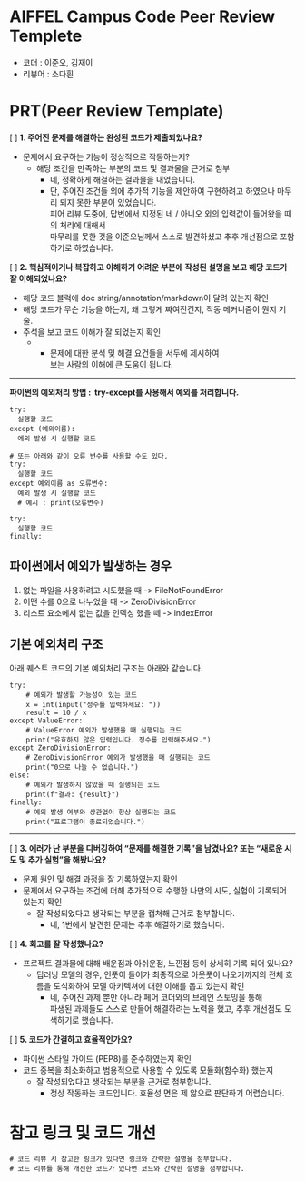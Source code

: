 # AIFFEL Campus Code Peer Review Templete

-   코더 : 이준오, 김재이
-   리뷰어 : 소다흰

# PRT(Peer Review Template)

\[ \] **1\. 주어진 문제를 해결하는 완성된 코드가 제출되었나요?**

-   문제에서 요구하는 기능이 정상적으로 작동하는지?
    -   해당 조건을 만족하는 부분의 코드 및 결과물을 근거로 첨부
        -   네, 정확하게 해결하는 결과물을 내었습니다.
        -   단, 주어진 조건들 외에 추가적 기능을 제안하여 구현하려고 하였으나 마무리 되지 못한 부분이 있었습니다.  
            피어 리뷰 도중에, 답변에서 지정된 네 / 아니오 외의 입력값이 들어왔을 때의 처리에 대해서  
            마무리를 못한 것을 이준오님께서 스스로 발견하셨고 추후 개선점으로 포함하기로 하였습니다.

\[ \] **2\. 핵심적이거나 복잡하고 이해하기 어려운 부분에 작성된 설명을 보고 해당 코드가 잘 이해되었나요?**

-   해당 코드 블럭에 doc string/annotation/markdown이 달려 있는지 확인
-   해당 코드가 무슨 기능을 하는지, 왜 그렇게 짜여진건지, 작동 메커니즘이 뭔지 기술.
-   주석을 보고 코드 이해가 잘 되었는지 확인
    -   -   문제에 대한 분석 및 해결 요건들을 서두에 제시하여  
            보는 사람의 이해에 큰 도움이 됩니다.

---

****파이썬의 예외처리 방법 :  try-except를 사용해서 예외를 처리합니다.****

```
try:
  실행할 코드
except (예외이름):
  예외 발생 시 실행할 코드

# 또는 아래와 같이 오류 변수를 사용할 수도 있다.
try:
  실행할 코드
except 예외이름 as 오류변수:
  예외 발생 시 실행할 코드
  # 예시 : print(오류변수)

try:
  실행할 코드
finally:
```

## 파이썬에서 예외가 발생하는 경우

1.  없는 파일을 사용하려고 시도했을 때 -> FileNotFoundError
2.  어떤 수를 0으로 나누었을 때 -> ZeroDivisionError
3.  리스트 요소에서 없는 값을 인덱싱 했을 떼 -> indexError

## 기본 예외처리 구조

아래 퀘스트 코드의 기본 예외처리 구조는 아래와 같습니다.

```
try:
    # 예외가 발생할 가능성이 있는 코드
    x = int(input("정수를 입력하세요: "))
    result = 10 / x
except ValueError:
    # ValueError 예외가 발생했을 때 실행되는 코드
    print("유효하지 않은 입력입니다. 정수를 입력해주세요.")
except ZeroDivisionError:
    # ZeroDivisionError 예외가 발생했을 때 실행되는 코드
    print("0으로 나눌 수 없습니다.")
else:
    # 예외가 발생하지 않았을 때 실행되는 코드
    print(f"결과: {result}")
finally:
    # 예외 발생 여부와 상관없이 항상 실행되는 코드
    print("프로그램이 종료되었습니다.")
```

---

\[ \] **3\. 에러가 난 부분을 디버깅하여 “문제를 해결한 기록”을 남겼나요? 또는 “새로운 시도 및 추가 실험”을 해봤나요?**

-   문제 원인 및 해결 과정을 잘 기록하였는지 확인
-   문제에서 요구하는 조건에 더해 추가적으로 수행한 나만의 시도, 실험이 기록되어 있는지 확인
    -   잘 작성되었다고 생각되는 부분을 캡쳐해 근거로 첨부합니다.
        -   네, 1번에서 발견한 문제는 추후 해결하기로 했습니다.

\[ \] **4\. 회고를 잘 작성했나요?**

-   프로젝트 결과물에 대해 배운점과 아쉬운점, 느낀점 등이 상세히 기록 되어 있나요?
    -   딥러닝 모델의 경우, 인풋이 들어가 최종적으로 아웃풋이 나오기까지의 전체 흐름을 도식화하여 모델 아키텍쳐에 대한 이해를 돕고 있는지 확인
        -   네, 주어진 과제 뿐만 아니라 페어 코더와의 브레인 스토밍을 통해  
            파생된 과제들도 스스로 만들어 해결하려는 노력을 했고, 추후 개선점도 모색하기로 했습니다.

\[ \] **5\. 코드가 간결하고 효율적인가요?**

-   파이썬 스타일 가이드 (PEP8)를 준수하였는지 확인
-   코드 중복을 최소화하고 범용적으로 사용할 수 있도록 모듈화(함수화) 했는지
    -   잘 작성되었다고 생각되는 부분을 근거로 첨부합니다.
        -   정상 작동하는 코드입니다. 효율성 면은 제 앎으로 판단하기 어렵습니다.

# 참고 링크 및 코드 개선

```
# 코드 리뷰 시 참고한 링크가 있다면 링크와 간략한 설명을 첨부합니다.
# 코드 리뷰를 통해 개선한 코드가 있다면 코드와 간략한 설명을 첨부합니다.
```
